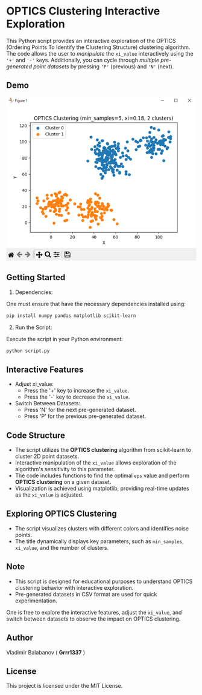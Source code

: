 # OPTICS Clustering Interactive Exploration
This Python script provides an interactive exploration of the OPTICS (Ordering Points To Identify the Clustering Structure) clustering algorithm. The code allows the user to *manipulate* the `xi_value` interactively using the `'+'` and `'-'` keys. Additionally, you can cycle through *multiple pre-generated point datasets* by pressing `'P'` (previous) and `'N'` (next).

## Demo
![OPTICS XI Demo](OPTICS%20XI%20Demo.gif)

## Getting Started
1. Dependencies:

One must ensure that have the necessary dependencies installed using:
```bash
pip install numpy pandas matplotlib scikit-learn
```

2. Run the Script:

Execute the script in your Python environment:
```bash
python script.py
```

## Interactive Features
- Adjust xi_value:
    - Press the '+' key to increase the `xi_value`.
    - Press the '-' key to decrease the `xi_value`.
- Switch Between Datasets:
    - Press 'N' for the next pre-generated dataset.
    - Press 'P' for the previous pre-generated dataset.

## Code Structure
- The script utilizes the **OPTICS clustering** algorithm from scikit-learn to cluster 2D point datasets.
- Interactive manipulation of the `xi_value` allows exploration of the algorithm's sensitivity to this parameter.
- The code includes functions to find the optimal `eps` value and perform **OPTICS clustering** on a given dataset.
- Visualization is achieved using matplotlib, providing real-time updates as the `xi_value` is adjusted.

## Exploring OPTICS Clustering
- The script visualizes clusters with different colors and identifies noise points.
- The title dynamically displays key parameters, such as `min_samples`, `xi_value`, and the number of clusters.

## Note
- This script is designed for educational purposes to understand OPTICS clustering behavior with interactive exploration.
- Pre-generated datasets in CSV format are used for quick experimentation.

One is free to explore the interactive features, adjust the `xi_value`, and switch between datasets to observe the impact on OPTICS clustering. 


## Author
Vladimir Balabanov ( **Grrr1337** )

## License
This project is licensed under the MIT License.


